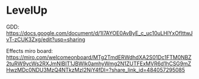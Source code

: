 # LevelUp

GDD: https://docs.google.com/document/d/1I7AYOE0AvByE_c_uc10uLHlYxOfIttwJvT-zCUK3Zxg/edit?usp=sharing

Effects miro board: https://miro.com/welcomeonboard/MTg2TmdERWdhdXA2S01Dc1FTM0NBZ2tuRW9ycWs2RXJmNlBIT1JBWlk0amhyWmg2N1ZUTFExMVR6d1hCSG9mZHwzMDc0NDU3MzQ4NTkzMzI2NjY4fDI=?share_link_id=484057295085

